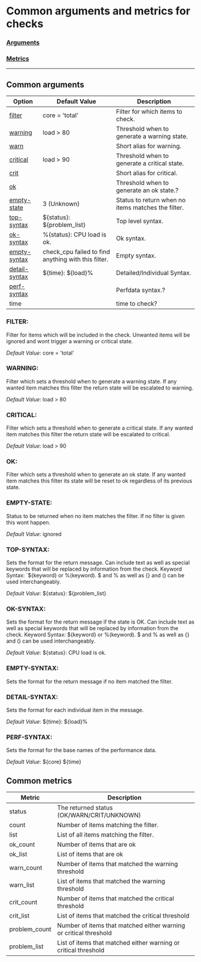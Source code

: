 ﻿# Common arguments and metrics for checks

### [Arguments](#common-arguments)
### [Metrics](#common-metrics)

___

## Common arguments

| Option | Default Value | Description |
| --- | --- | --- |
[filter](#filter) | core = 'total' | Filter for which items to check.
[warning](#warning) | load > 80 | Threshold when to generate a warning state.
[warn](#warning) | | Short alias for warning.
[critical](#critical) | load > 90 | Threshold when to generate a critical state.
[crit](#critical) | | Short alias for critical.
[ok](#ok) | | Threshold when to generate an ok state.?
[empty-state](#empty-state) | 3 (Unknown) | Status to return when no items matches the filter.
[top-syntax](#top-syntax) | \${status}: ${problem_list} | Top level syntax.
[ok-syntax](#ok-syntax) | %(status): CPU load is ok. | Ok syntax.
[empty-syntax](#empty-syntax) | check_cpu failed to find anything with this filter. | Empty syntax.
[detail-syntax](#detail-syntax) | \${time}: ${load}% | Detailed/Individual Syntax.
[perf-syntax](#perf-syntax) | | Perfdata syntax.?
time | | time to check?

### FILTER:

Filter for items which will be included in the check. Unwanted items will be ignored and wont trigger a warning or critical state.

*Default Value*: core = 'total'

### WARNING:

Filter which sets a threshold when to generate a warning state. If any wanted item matches this filter the return state will be escalated to warning.

*Default Value*: load > 80

### CRITICAL:

Filter which sets a threshold when to generate a critical state. If any wanted item matches this filter the return state will be escalated to critical.

*Default Value*: load > 90

### OK:

Filter which sets a threshold when to generate an ok state. If any wanted item matches this filter its state will be reset to ok regardless of its previous state.

### EMPTY-STATE:

Status to be returned when no item matches the filter. If no filter is given this wont happen.

*Default Value*: ignored

### TOP-SYNTAX:

Sets the format for the return message. Can include text as well as special keywords that will be replaced by information from the check. Keyword Syntax: ´\${keyword} or %(keyword). $ and % as well as {} and () can be used interchangeably.

*Default Value*: \${status}: ${problem_list}

### OK-SYNTAX:

Sets the format for the return message if the state is OK. Can include text as well as special keywords that will be replaced by information from the check. Keyword Syntax: \${keyword} or %(keyword). $ and % as well as {} and () can be used interchangeably.

*Default Value*: ${status}: CPU load is ok.

### EMPTY-SYNTAX:

Sets the format for the return message if no item matched the filter.

### DETAIL-SYNTAX:

Sets the format for each individual item in the message.

*Default Value*: \${time}: ${load}%

### PERF-SYNTAX:

Sets the format for the base names of the performance data.

*Default Value*: \${core} ${time}

## Common metrics

| Metric | Description |
| --- | --- |
| status | The returned status (OK/WARN/CRIT/UNKNOWN) |
| count | Number of items matching the filter. |
| list | List of all items matching the filter. |
| ok_count | Number of items that are ok |
| ok_list | List of items that are ok |
| warn_count | Number of items that matched the warning threshold |
| warn_list | List of items that matched the warning threshold |
| crit_count | Number of items that matched the critical threshold |
| crit_list | List of items that matched the critical threshold |
| problem_count | Number of items that matched either warning or critical threshold |
| problem_list | List of items that matched either warning or critical threshold |